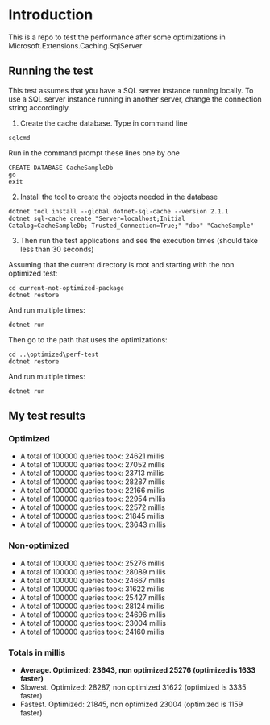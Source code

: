 # Introduction
This is a repo to test the performance after some optimizations in Microsoft.Extensions.Caching.SqlServer

## Running the test

This test assumes that you have a SQL server instance running locally. To use a SQL server instance running in another server, change the connection string accordingly.

1. Create the cache database. Type in command line

```
sqlcmd
```

Run in the command prompt these lines one by one

```
CREATE DATABASE CacheSampleDb
go
exit
```

2. Install the tool to create the objects needed in the database

```
dotnet tool install --global dotnet-sql-cache --version 2.1.1
dotnet sql-cache create "Server=localhost;Initial Catalog=CacheSampleDb; Trusted_Connection=True;" "dbo" "CacheSample"
```

3. Then run the test applications and see the execution times (should take less than 30 seconds)

Assuming that the current directory is root and starting with the non optimized test:

```
cd current-not-optimized-package
dotnet restore
```

And run multiple times:
```
dotnet run
```

Then go to the path that uses the optimizations:

```
cd ..\optimized\perf-test
dotnet restore
```

And run multiple times:
```
dotnet run
```

## My test results

### Optimized

* A total of 100000 queries took: 24621 millis
* A total of 100000 queries took: 27052 millis
* A total of 100000 queries took: 23713 millis
* A total of 100000 queries took: 28287 millis
* A total of 100000 queries took: 22166 millis
* A total of 100000 queries took: 22954 millis
* A total of 100000 queries took: 22572 millis
* A total of 100000 queries took: 21845 millis
* A total of 100000 queries took: 23643 millis

### Non-optimized

* A total of 100000 queries took: 25276 millis
* A total of 100000 queries took: 28089 millis
* A total of 100000 queries took: 24667 millis
* A total of 100000 queries took: 31622 millis
* A total of 100000 queries took: 25427 millis
* A total of 100000 queries took: 28124 millis
* A total of 100000 queries took: 24696 millis
* A total of 100000 queries took: 23004 millis
* A total of 100000 queries took: 24160 millis

### Totals in millis

* **Average. Optimized: 23643, non optimized 25276 (optimized is 1633 faster)**
* Slowest. Optimized: 28287, non optimized 31622 (optimized is 3335 faster)
* Fastest. Optimized: 21845, non optimized 23004 (optimized is 1159 faster)
